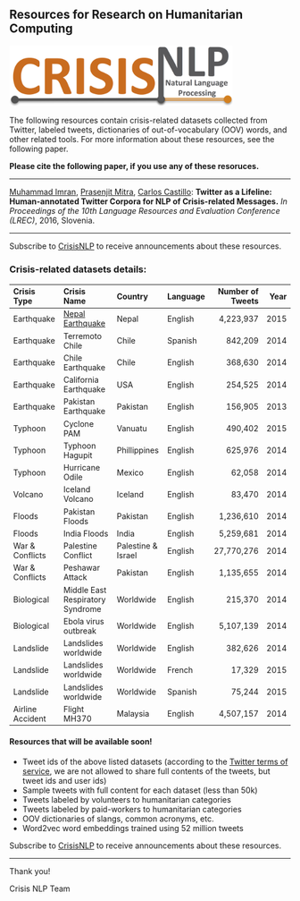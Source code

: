 ## Resources for Research on Humanitarian Computing

<img src="/resources/misc/logo/crisisNLP-logo.jpg?raw=true" width="400">

The following resources contain crisis-related datasets collected from Twitter, labeled tweets, dictionaries of out-of-vocabulary (OOV) words, and other related tools. For more information about these resources, see the following paper.

**Please cite the following paper, if you use any of these resoruces.**
_______________
[Muhammad Imran](http://mimran.me/), [Prasenjit Mitra](https://scholar.google.com/citations?user=-Ya1z8cAAAAJ&hl=en), [Carlos Castillo](chato.cl/research/): **Twitter as a Lifeline: Human-annotated Twitter Corpora for NLP of Crisis-related Messages.** _In Proceedings of the 10th Language Resources and Evaluation Conference (LREC)_, 2016, Slovenia.
_______________
Subscribe to [CrisisNLP](https://groups.google.com/forum/\#!forum/crisisnlp) to receive announcements about these resources.

### Crisis-related datasets details:
| Crisis Type      | Crisis Name                      | Country            | Language | Number of Tweets | Year
| :---             |:---                              |:---                |:---      |---:         | ---:     
| Earthquake       | [Nepal Earthquake](/resources/data/2015_Nepal_Earthquake_en)                 | Nepal              | English  | 4,223,937   | 2015
| Earthquake       | Terremoto Chile                  | Chile              | Spanish  | 842,209     | 2014
| Earthquake       | Chile Earthquake                 | Chile              | English  | 368,630     | 2014
| Earthquake       | California Earthquake            | USA                | English  | 254,525     | 2014
| Earthquake       | Pakistan Earthquake              | Pakistan           | English  | 156,905     | 2013
| Typhoon          | Cyclone PAM                      | Vanuatu            | English | 490,402     | 2015
| Typhoon          | Typhoon Hagupit                  | Phillippines       | English  | 625,976     | 2014
| Typhoon          | Hurricane Odile                  | Mexico             | English  | 62,058      | 2014
| Volcano          | Iceland Volcano                  | Iceland            | English  | 83,470      | 2014
| Floods           | Pakistan Floods                  | Pakistan           | English  | 1,236,610   | 2014
| Floods           | India Floods                     | India              | English  | 5,259,681   | 2014
| War & Conflicts  | Palestine Conflict               | Palestine & Israel | English  | 27,770,276  | 2014
| War & Conflicts  | Peshawar Attack                  | Pakistan           | English  | 1,135,655   | 2014
| Biological       | Middle East Respiratory Syndrome | Worldwide          | English  | 215,370     | 2014
| Biological       | Ebola virus outbreak             | Worldwide          | English  | 5,107,139   | 2014
| Landslide        | Landslides worldwide             | Worldwide          | English  | 382,626     | 2014
| Landslide        | Landslides worldwide             | Worldwide          | French   | 17,329      | 2015
| Landslide        | Landslides worldwide             | Worldwide          | Spanish  | 75,244      | 2015
| Airline Accident | Flight MH370                    | Malaysia           | English  | 4,507,157   | 2014

#### Resources that will be available soon!
* Tweet ids of the above listed datasets (according to the [Twitter terms of service](https://dev.twitter.com/overview/terms/policy), we are not allowed to share full contents of the tweets, but tweet ids and user ids)
* Sample tweets with full content for each dataset (less than 50k)
* Tweets labeled by volunteers to humanitarian categories
* Tweets labeled by paid-workers to humanitarian categories
* OOV dictionaries of slangs, common acronyms, etc.
* Word2vec word embeddings trained using 52 million tweets

Subscribe to [CrisisNLP](https://groups.google.com/forum/\#!forum/crisisnlp) to receive announcements about these resources.

---
Thank you!

Crisis NLP Team

